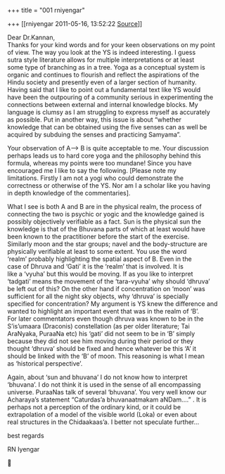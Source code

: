 +++
title = "001 rniyengar"

+++
[[rniyengar	2011-05-16, 13:52:22 [Source](https://groups.google.com/g/bvparishat/c/r86QvFbXGxQ)]]



Dear Dr.Kannan,  
Thanks for your kind words and for your keen observations on my point  
of view. The way you look at the YS is indeed interesting. I guess  
sutra style literature allows for multiple interpretations or at least  
some type of branching as in a tree. Yoga as a conceptual system is  
organic and continues to flourish and reflect the aspirations of the  
Hindu society and presently even of a larger section of humanity.  
Having said that I like to point out a fundamental text like YS would  
have been the outpouring of a community serious in experimenting the  
connections between external and internal knowledge blocks. My  
language is clumsy as I am struggling to express myself as accurately  
as possible. Put in another way, this issue is about “whether  
knowledge that can be obtained using the five senses can as well be  
acquired by subduing the senses and practicing Samyama”.  
  
Your observation of A--> B is quite acceptable to me. Your discussion  
perhaps leads us to hard core yoga and the philosophy behind this  
formula, whereas my points were too mundane! Since you have  
encouraged me I like to say the following. \[Please note my  
limitations. Firstly I am not a yogi who could demonstrate the  
correctness or otherwise of the YS. Nor am I a scholar like you having  
in depth knowledge of the commentaries\].  
  
What I see is both A and B are in the physical realm, the process of  
connecting the two is psychic or yogic and the knowledge gained is  
possibly objectively verifiable as a fact. Sun is the physical sun the  
knowledge is that of the Bhuvana parts of which at least would have  
been known to the practitioner before the start of the exercise.  
Similarly moon and the star groups; navel and the body-structure are  
physically verifiable at least to some extent. You use the word  
‘realm’ probably highlighting the spatial aspect of B. Even in the  
case of Dhruva and ‘Gati’ it is the ‘realm’ that is involved. It is  
like a ‘vyuha’ but this would be moving. If as you like to interpret  
‘tadgati’ means the movement of the ‘tara-vyuha’ why should ‘dhruva’  
be left out of this? On the other hand if concentration on ‘moon’ was  
sufficient for all the night sky objects, why ‘dhruva’ is specially  
specified for concentration? My argument is YS knew the difference and  
wanted to highlight an important event that was in the realm of ‘B’.  
For later commentators even though dhruva was known to be in the  
S’is’umaara (Draconis) constellation (as per older literature; Tai  
AraNyaka, PuraaNa etc) his ‘gati’ did not seem to be in ‘B’ simply  
because they did not see him moving during their period or they  
thought ‘dhruva’ should be fixed and hence whatever be this ‘A’ it  
should be linked with the ‘B’ of moon. This reasoning is what I mean  
as ‘historical perspective’.  
  
Again, about ‘sun and bhuvana’ I do not know how to interpret  
‘bhuvana’. I do not think it is used in the sense of all encompassing  
universe. PuraaNas talk of several ‘bhuvana’. You very well know our  
Acharaya’s statement “Caturdas’a bhuvanaatmakam aNDam….” . It is  
perhaps not a perception of the ordinary kind, or it could be  
extrapolation of a model of the visible world (Loka) or even about  
real structures in the Chidaakaas’a. I better not speculate further...  
  
best regards  
  
RN Iyengar  



